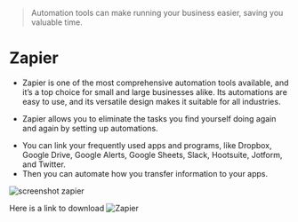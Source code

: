 > Automation tools can make running your business easier, saving you valuable time. 

# Zapier

* Zapier is one of the most comprehensive automation tools available, and it’s a top choice for small and large businesses alike. Its automations are easy to use, and its versatile design makes it suitable for all industries.

* Zapier allows you to eliminate the tasks you find yourself doing again and again by setting up automations. 
 - You can link your frequently used apps and programs, like Dropbox, Google Drive, Google Alerts, Google Sheets, Slack, Hootsuite, Jotform, and Twitter.
- Then you can automate how you transfer information to your apps.

![screenshot zapier](https://www.jotform.com/blog/wp-content/uploads/2021/08/zapier-weekly-newsletter.jpg)


Here is a link to download ![Zapier](https://zapier.com/how-it-works?utm_source=google&utm_medium=cpc&utm_campaign=gaw-gbl-nua-search-top_trademark-brand_exact&utm_adgroup=zapier&utm_term=zapier&utm_content=_pcrid_565801703197_pkw_zapier_pmt_e_pdv_c_slid__pgrid_119867242503_ptaid_aud-884433608118:kwd-298647606221_&gclid=Cj0KCQjwl7qSBhD-ARIsACvV1X1qrKMpfK-9NSfeXL2jsUXOqagJ1ZiT0zvM3fEzTfwPfi3gEcHbR70aAg0kEALw_wcB)




